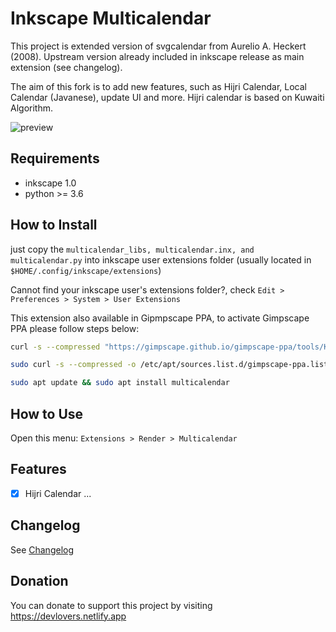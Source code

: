 # Inkscape Multicalendar

This project is extended version of svgcalendar from Aurelio A. Heckert (2008). Upstream version
already included in inkscape release as main extension (see changelog).

The aim of this fork is to add new features, such as Hijri Calendar, Local Calendar (Javanese), update UI and more.
Hijri calendar is based on Kuwaiti Algorithm.

![preview](https://user-images.githubusercontent.com/22854966/204311092-56fca04f-12e2-4822-b8ad-afde5130806d.png)


## Requirements

- inkscape 1.0
- python >= 3.6

## How to Install
just copy the `multicalendar_libs, multicalendar.inx, and multicalendar.py` into inkscape user extensions folder
(usually located in `$HOME/.config/inkscape/extensions`)

Cannot find your inkscape user's extensions folder?, 
check `Edit > Preferences > System > User Extensions`

This extension also available in Gipmpscape PPA, to activate Gimpscape PPA please follow steps below:

```bash
curl -s --compressed "https://gimpscape.github.io/gimpscape-ppa/tools/KEY.gpg" | sudo apt-key add -

sudo curl -s --compressed -o /etc/apt/sources.list.d/gimpscape-ppa.list "https://gimpscape.github.io/gimpscape-ppa/tools/gimpscape-ppa.list"

sudo apt update && sudo apt install multicalendar
```

## How to Use
Open this menu: `Extensions > Render > Multicalendar`

## Features
- [x] Hijri Calendar 
...

## Changelog
See [Changelog](CHANGELOG.md)

## Donation
You can donate to support this project by visiting https://devlovers.netlify.app
